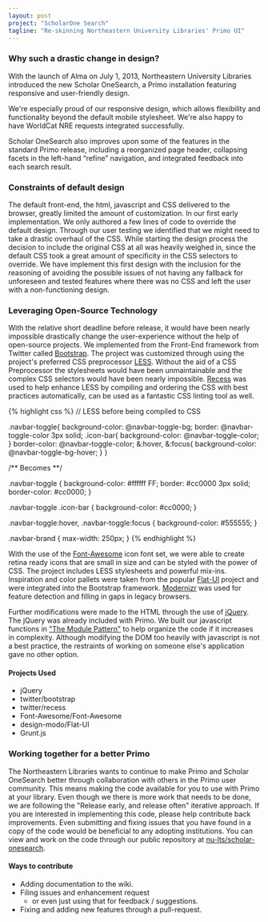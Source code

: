 ```yaml
---
layout: post
project: "ScholarOne Search"
tagline: "Re-skinning Northeastern University Libraries' Primo UI"
---
```



### Why such a drastic change in design?

With the launch of Alma on July 1, 2013, Northeastern University Libraries introduced the new Scholar OneSearch, a Primo installation featuring responsive and user-friendly design.

We're especially proud of our responsive design, which allows flexibility and functionality beyond the default mobile stylesheet.  We're also happy to have WorldCat NRE requests integrated successfully.  

Scholar OneSearch also improves upon some of the features in the standard Primo release, including a reorganized page header, collapsing facets in the left-hand “refine” navigation, and integrated feedback into each search result.

### Constraints of default design

The default front-end, the html, javascript and CSS delivered to the browser, greatly limited the amount of customization. In our first early implementation. We only authored a few lines of code to override the default design. Through our user testing we identified that we might need to take a drastic overhaul of the CSS. While starting the design process the decision to include the original CSS at all was heavily weighed in, since the default CSS took a great amount of specificity in the CSS selectors to override. We have implement this first design with the inclusion for the reasoning of avoiding the possible issues of not having any fallback for unforeseen and tested features where there was no CSS and left the user with a non-functioning design.

### Leveraging Open-Source Technology

With the relative short deadline before release, it would have been nearly impossible drastically change the user-experience without the help of open-source projects. We implemented from the Front-End framework from Twitter called [Bootstrap](http://twitter.github.io/bootstrap/). The project was customized through using the project's preferred CSS preprocessor [LESS](http://lesscss.org/). Without the aid of a CSS Preprocessor the stylesheets would have been unmaintainable and the complex CSS selectors would have been nearly impossible. [Recess](http://twitter.github.io/recess/) was used to help enhance LESS by compiling and ordering the CSS with best practices automatically, can be used as a fantastic CSS linting tool as well.


{% highlight css %}
// LESS before being compiled to CSS

.navbar-toggle{
  background-color: @navbar-toggle-bg;
  border: @navbar-toggle-color 3px solid;
  .icon-bar{
    background-color: @navbar-toggle-color;
  }
  border-color: @navbar-toggle-color;
  &:hover,
  &:focus{
    background-color: @navbar-toggle-bg-hover;
  }
}


/**  Becomes **/


.navbar-toggle {
  background-color: #ffffff FF;
  border: #cc0000 3px solid;
  border-color: #cc0000;
}

.navbar-toggle .icon-bar {
  background-color: #cc0000;
}

.navbar-toggle:hover,
.navbar-toggle:focus {
  background-color: #555555;
}

.navbar-brand {
  max-width: 250px;
}
{% endhighlight %}

With the use of the [Font-Awesome](http://fontawesome.io/) icon font set, we were able to create retina ready icons that are small in size and can be styled with the power of CSS. The project includes LESS stylesheets and powerful mix-ins. Inspiration and color pallets were taken from the popular [Flat-UI](http://designmodo.github.io/Flat-UI/) project and were integrated into the Bootstrap framework. [Modernizr](http://modernizr.com/) was used for feature detection and filling in gaps in legacy browsers. 

Further modifications were made to the HTML through the use of [jQuery](). The jQuery was already included with Primo. We built our javascript functions in ["The Module Pattern"](http://learn.jquery.com/code-organization/concepts/) to help organize the code if it increases in complexity. Although modifying the DOM too heavily with javascript is not a best practice, the restraints of working on someone else's application gave no other option.

#### Projects Used

* jQuery
* twitter/bootstrap
* twitter/recess
* Font-Awesome/Font-Awesome
* design-modo/Flat-UI
* Grunt.js

### Working together for a better Primo

The Northeastern Libraries wants to continue to make Primo and Scholar OneSearch better through collaboration with others in the Primo user community. This means making the code available for you to use with Primo at your library. Even though we there is more work that needs to be done, we are following the "Release early, and release often" iterative approach. If you are interested in implementing this code, please help contribute back improvements. Even submitting and fixing issues that you have found in a copy of the code would be beneficial to any adopting institutions. You can view and work on the code through our public repository at [nu-lts/scholar-onesearch](https://github.com/nu-lts/scholar-onesearch).


#### Ways to contribute

* Adding documentation to the wiki.
* Filing issues and enhancement request
	* or even just using that for feedback / suggestions.
* Fixing and adding new features through a pull-request.




